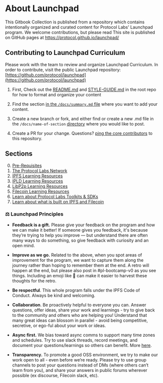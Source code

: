 # About Launchpad

This Gitbook Collection is published from a repository which contains intentionally organized and curated content for Protocol Labs' Launchpad program. We welcome contributions, but please read
This site is published on GitHub pages at https://protocol.github.io/launchpad/

## Contributing to Launchpad Curriculum
Please work with the team to review and organize Launchpad Curriculum. In order to contribute, visit the public Launchpad repository: [https://github.com/protocol/launchpad](https://github.com/protocol/launchpad)

1. First, Check out the [README.md](https://github.com/protocol/launchpad) and [STYLE-GUIDE.md](https://github.com/protocol/launchpad/blob/main/STYLE-GUIDE.md) in the root repo for how to format and organize your content

2. Find the section [in the `/docs/summary.md` file](https://raw.githubusercontent.com/protocol/launchpad/main/docs/summary.md) where you want to add your content.

3. Create a new branch or fork, and either find or create a new .md file in the `/docs/name-of-section` [directory](https://github.com/protocol/launchpad/tree/main/docs) where you would like to post.

4. Create a PR for your change. Questions? [ping the core contributors](https://github.com/protocol/launchpad/graphs/contributors) to this repository.


## Sections

0. [Pre-Requisites](pre-requisites/about.md)
1. [The Protocol Labs Network](protocol-labs-network/about.md)
2. [IPFS Learning Resources](ipfs/about.md)
3. [IPLD Learning Resources](ipld/about.md)
4. [LibP2p Learning Resources](libp2p/about.md)
5. [Filecoin Learning Resources](filecoin/some-child-page.md)
6. [Learn about Protocol Labs Toolkits & SDKs](protocol-labs-toolkits-sdks/about.md)
7. [Learn about what is built on IPFS and Filecoin](built-on-ipfs-filecoin/about.md)

### ⚖️  Launchpad Principles

* **Feedback is a gift.** Please give your feedback on the program and how we can make it better! If someone gives you feedback, it's because they’re trying to help you improve — but understand there are often many ways to do something, so give feedback with curiosity and an open mind.

* **Improve as we go.** Related to the above, when you spot areas of improvement for the program, we want to capture them along the journey rather than hoping to remember them at the end. A retro will happen at the end, but please also post in #pl-bootcamp-v0 as you see things. Including an emoji like 🤔 can make it easier to harvest these thoughts for the retro.

* **Be respectful**. This whole program falls under the IPFS Code of Conduct. Always be kind and welcoming.

* **Collaboration**. Be proactively helpful to everyone you can. Answer questions, offer ideas, share your work and learnings - try to give back to the community and others who are helping you! Understand that many great ideas can blossom in parallel - avoid being competitive, secretive, or ego-ful about your work or ideas.

* **Async first.** We bias toward async comms to support many time zones and schedules. Try to use slack threads, record meetings, and document your questions/learnings so others can benefit. More [here](https://app.gitbook.com/s/-M4ooPzkIHGnAcvo99dy/how-we-work/async-work).

* **Transparency.** To promote a good OSS environment, we try to make our work open to all - even before we’re ready. Please try to use group channels to post your questions instead of DMs (where others can’t learn from you), and share your answers in public forums wherever possible (ex discourse, Filecoin slack, etc).
